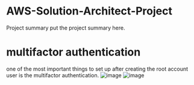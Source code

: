 # AWS-Solution-Architect-Project
Project summary 
put the project summary here.

# multifactor authentication
one of the most important things to set up after creating the root account user is the multifactor authentication.
![image](https://github.com/dqoahmed/AWS-Solution-Architect-Project/assets/156861134/8a7df506-e523-4b6a-bce3-650c327abda5)
![image](https://github.com/dqoahmed/AWS-Solution-Architect-Project/assets/156861134/e3025474-4104-4b8b-be08-607e5bbd98d2)
